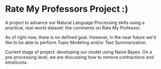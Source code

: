 # Rate My Professors Project :)
A project to advance our Natural Language Processing skills using a practical, real-world dataset: the comments on Rate My Professor.

As of right now, there is no defined goal. However, in the near future we'd like to be able to perform Topic Modeling and/or Text Summarization.

Current stage of project: developing our model using Naive Bayes. On a pre-processing level, we are discussing how to remove contractions and emoticons.
